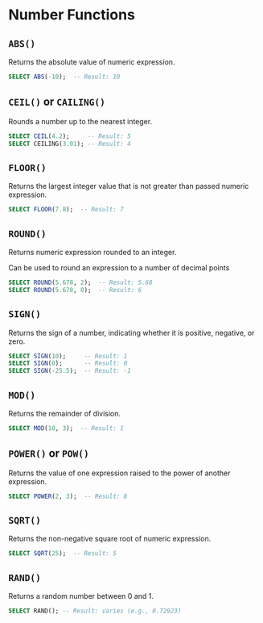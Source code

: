 # Number Functions

## `ABS()`

Returns the absolute value of numeric expression.

```sql
SELECT ABS(-10);  -- Result: 10
```

## `CEIL()` or `CAILING()`

Rounds a number up to the nearest integer.

```sql
SELECT CEIL(4.2);     -- Result: 5
SELECT CEILING(3.01); -- Result: 4
```

## `FLOOR()`

Returns the largest integer value that is not greater than passed numeric expression.

```sql
SELECT FLOOR(7.8);  -- Result: 7
```

## `ROUND()`

Returns numeric expression rounded to an integer.

Can be used to round an expression to a number of decimal points

```sql
SELECT ROUND(5.678, 2);  -- Result: 5.68
SELECT ROUND(5.678, 0);  -- Result: 6
```

## `SIGN()`

Returns the sign of a number, indicating whether it is positive, negative, or zero.

```sql
SELECT SIGN(10);     -- Result: 1
SELECT SIGN(0);      -- Result: 0
SELECT SIGN(-25.5);  -- Result: -1
```

## `MOD()`

Returns the remainder of division.

```sql
SELECT MOD(10, 3);  -- Result: 1
```

## `POWER()` or `POW()`

Returns the value of one expression raised to the power of another expression.

```sql
SELECT POWER(2, 3);  -- Result: 8
```

## `SQRT()`

Returns the non-negative square root of numeric expression.

```sql
SELECT SQRT(25);  -- Result: 5
```

## `RAND()`

Returns a random number between 0 and 1.

```sql
SELECT RAND(); -- Result: varies (e.g., 0.72923)
```
